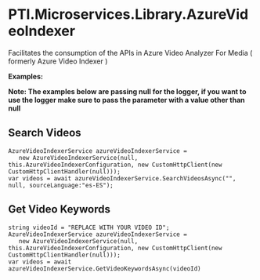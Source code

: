 ﻿# PTI.Microservices.Library.AzureVideoIndexer

Facilitates the consumption of the APIs in Azure Video Analyzer For Media ( formerly Azure Video Indexer )

**Examples:**

**Note: The examples below are passing null for the logger, if you want to use the logger make sure to pass the parameter with a value other than null**

## Search Videos
    AzureVideoIndexerService azureVideoIndexerService =
       new AzureVideoIndexerService(null, this.AzureVideoIndexerConfiguration, new CustomHttpClient(new CustomHttpClientHandler(null)));
    var videos = await azureVideoIndexerService.SearchVideosAsync("", null, sourceLanguage:"es-ES");
	
## Get Video Keywords
    string videoId = "REPLACE WITH YOUR VIDEO ID";
    AzureVideoIndexerService azureVideoIndexerService =
       new AzureVideoIndexerService(null, this.AzureVideoIndexerConfiguration, new CustomHttpClient(new CustomHttpClientHandler(null)));
    var videos = await azureVideoIndexerService.GetVideoKeywordsAsync(videoId)